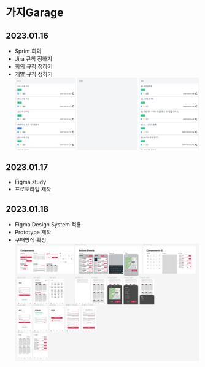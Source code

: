 # 가지Garage

## 2023.01.16

- Sprint 회의
- Jira 규칙 정하기
- 회의 규칙 정하기
- 개발 규칙 정하기
  ![jira](./img/jira_20230116.png)

## 2023.01.17

- Figma study
- 프로토타입 제작

## 2023.01.18

- Figma Design System 적용
- Prototype 제작
- 구매방식 확정
  ![DesignSystem](./img/Prototype_20230118.png)
